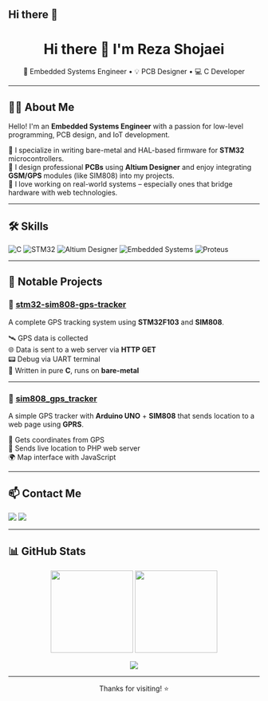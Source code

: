 ## Hi there 👋

<!-- INTRO -->
<h1 align="center">Hi there 👋 I'm Reza Shojaei</h1>
<p align="center">
  🔧 Embedded Systems Engineer • 💡 PCB Designer • 💻 C Developer
</p>

---

## 👨‍💻 About Me

Hello! I'm an **Embedded Systems Engineer** with a passion for low-level programming, PCB design, and IoT development.

🔹 I specialize in writing bare-metal and HAL-based firmware for **STM32** microcontrollers.  
🔹 I design professional **PCBs** using **Altium Designer** and enjoy integrating **GSM/GPS** modules (like SIM808) into my projects.  
🔹 I love working on real-world systems – especially ones that bridge hardware with web technologies.

---

## 🛠️ Skills

![C](https://img.shields.io/badge/C-Expert-informational?style=flat&logo=c&logoColor=white&color=blue)
![STM32](https://img.shields.io/badge/STM32-Microcontroller-blue?style=flat&logo=stmicroelectronics&logoColor=white)
![Altium Designer](https://img.shields.io/badge/Altium%20Designer-PCB-orange?style=flat&logo=altiumdesigner)
![Embedded Systems](https://img.shields.io/badge/Embedded%20Systems-Coding%20%26%20Design-green?style=flat)
![Proteus](https://img.shields.io/badge/Proteus-Simulation-lightgrey?style=flat)

---

## 🚀 Notable Projects

### 🔧 [stm32-sim808-gps-tracker](https://github.com/Reza-shojaei/stm32-sim808-gps-tracker)
A complete GPS tracking system using **STM32F103** and **SIM808**.

🛰️ GPS data is collected  
🌐 Data is sent to a web server via **HTTP GET**  
📟 Debug via UART terminal  
📁 Written in pure **C**, runs on **bare-metal**

---

### 📡 [sim808_gps_tracker](https://github.com/Reza-shojaei/sim808_gps_tracker)
A simple GPS tracker with **Arduino UNO** + **SIM808** that sends location to a web page using **GPRS**.

🧭 Gets coordinates from GPS  
🔗 Sends live location to PHP web server  
🌍 Map interface with JavaScript

---

## 📫 Contact Me

<p align="left">
  <a href="shojaeereza11gmail.com.com"><img src="https://img.shields.io/badge/Email-Contact-red?style=for-the-badge&logo=gmail"></a>
  <a href="https://www.linkedin.com/in/reza-shojaee" target="_blank"><img src="https://img.shields.io/badge/LinkedIn-Connect-blue?style=for-the-badge&logo=linkedin"></a>
</p>

---

## 📊 GitHub Stats

<p align="center">
  <img src="https://github-readme-stats.vercel.app/api?username=Reza-shojaei&show_icons=true&theme=gruvbox" height="165"/>
  <img src="https://streak-stats.demolab.com?user=Reza-shojaei&theme=gruvbox&date_format=M%20j%5B%2C%20Y%5D" height="165"/>
</p>

<p align="center">
  <img src="https://github-profile-summary-cards.vercel.app/api/cards/profile-details?username=Reza-shojaei&theme=gruvbox">
</p>

---

<p align="center">Thanks for visiting! ⭐️</p>
